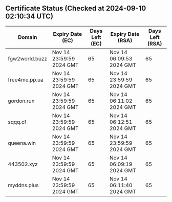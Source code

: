 ## Certificate Status (Checked at 2024-09-10 02:10:34 UTC)
| Domain | Expiry Date (EC) | Days Left (EC) | Expiry Date (RSA) | Days Left (RSA) |
|--------|-------------------|----------------|--------------------|--------------------|
| fgw2world.buzz | Nov 14 23:59:59 2024 GMT | 65 | Nov 14 06:09:53 2024 GMT | 65 |
| free4me.pp.ua | Nov 14 23:59:59 2024 GMT | 65 | Nov 14 23:59:59 2024 GMT | 65 |
| gordon.run | Nov 14 23:59:59 2024 GMT | 65 | Nov 14 06:11:02 2024 GMT | 65 |
| sqqq.cf | Nov 14 23:59:59 2024 GMT | 65 | Nov 14 06:12:51 2024 GMT | 65 |
| queena.win | Nov 14 23:59:59 2024 GMT | 65 | Nov 14 23:59:59 2024 GMT | 65 |
| 443502.xyz | Nov 14 23:59:59 2024 GMT | 65 | Nov 14 06:09:19 2024 GMT | 65 |
| myddns.plus | Nov 14 23:59:59 2024 GMT | 65 | Nov 14 06:11:40 2024 GMT | 65 |

